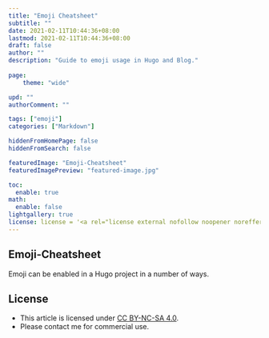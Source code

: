 ```yaml
---
title: "Emoji Cheatsheet"
subtitle: ""
date: 2021-02-11T10:44:36+08:00
lastmod: 2021-02-11T10:44:36+08:00
draft: false
author: ""
description: "Guide to emoji usage in Hugo and Blog."
  
page:
    theme: "wide"

upd: ""
authorComment: ""

tags: ["emoji"]
categories: ["Markdown"]

hiddenFromHomePage: false
hiddenFromSearch: false

featuredImage: "Emoji-Cheatsheet"
featuredImagePreview: "featured-image.jpg"

toc:
  enable: true
math:
  enable: false
lightgallery: true
license: license = '<a rel="license external nofollow noopener noreffer" href="https://creativecommons.org/licenses/by-nc/4.0/" target="_blank">CC BY-NC 4.0</a>'
---
```


## Emoji-Cheatsheet

Emoji can be enabled in a Hugo project in a number of ways.



## License
* This article is licensed under [CC BY-NC-SA 4.0](https://creativecommons.org/licenses/by-nc-sa/4.0/).
* Please contact me for commercial use.